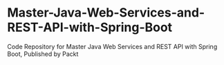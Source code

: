 # Master-Java-Web-Services-and-REST-API-with-Spring-Boot
Code Repository for Master Java Web Services and REST API with Spring Boot, Published by Packt
